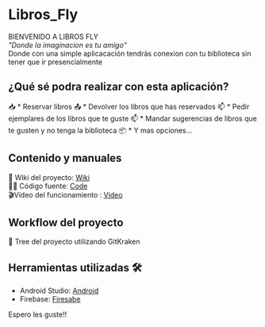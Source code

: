 # Libros_Fly
BIENVENIDO A LIBROS FLY<br/>
_"Donde la imaginacion es tu amigo"<br/>_
Donde con una simple aplicacación tendrás conexion con tu biblioteca sin tener que ir presencialmente

## ¿Qué sé podra realizar con esta aplicación?
📥 * Reservar libros
📤 * Devolver los libros que has reservados
📫 * Pedir ejemplares de los libros que te guste
📫 * Mandar sugerencias de libros que te gusten y no tenga la biblioteca
📦 * Y mas opciones...


## Contenido y manuales
📖 Wiki del proyecto: [Wiki](https://github.com/AntonioEN/Libros_Fly/wiki)<br/>
👨‍💻 Código fuente: [Code](https://github.com/AntonioEN/Libros_Fly/tree/master/app)<br/>
🎬Vídeo del funcionamiento : [Video]()<br/>


## Workflow del proyecto
🌳 Tree del proyecto utilizando GitKraken


## Herramientas utilizadas 🛠️
* Android Studio: [Android](https://developer.android.com/studio?gclid=Cj0KCQiA47GNBhDrARIsAKfZ2rBXorZsZkaM5eZNQjvWKFiWe1yPln_Oe_lllkJEw3RrQKcSNBhamD8aAsBrEALw_wcB&gclsrc=aw.ds)<br/>
* Firebase: [Firesabe](https://firebase.google.com/?hl=es)<br/>

Espero les guste!!
